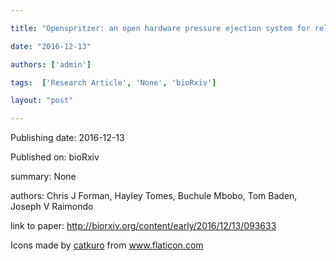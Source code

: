 ---
title: "Openspritzer: an open hardware pressure ejection system for reliably delivering picolitre volumes"
date: "2016-12-13"
authors: ['admin']
tags:  ['Research Article', 'None', 'bioRxiv']
layout: "post"
---
Publishing date: 2016-12-13

Published on: bioRxiv

summary: None

authors: Chris J Forman, Hayley Tomes, Buchule Mbobo, Tom Baden, Joseph V Raimondo

link to paper: http://biorxiv.org/content/early/2016/12/13/093633

Icons made by <a href="https://www.flaticon.com/free-icon/bookshelves_3576884" title="catkuro">catkuro</a> from <a href="https://www.flaticon.com/" title="Flaticon"> www.flaticon.com</a>